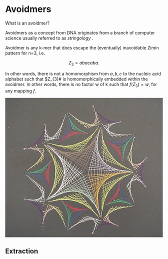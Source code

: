 # Avoidmers

What is an avoidmer?

Avoidmers as a concept from DNA originates from a branch of computer science usually referred to as <i> stringology </i>.

Avoidmer is any k-mer that does escape the (eventually) inavoidable Zimin pattern for n=3, i.e.

$$Z_{3} = abacaba.$$

In other words, there is not a homomorphism from ${a, b, c}$ to the nucleic acid alphabet such that $Z_{3}# is homomorphically embedded
within the avoidmer. In other words, there is no factor w of k such that $f(Z_{3}) = w$, for any mapping $f$.


<img src="strings.jpg">

## Extraction

